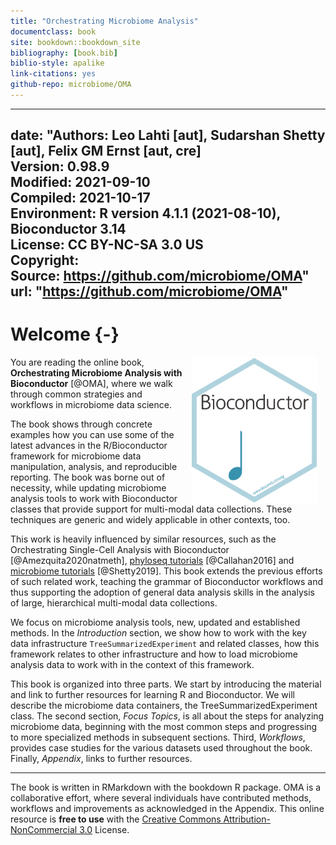 ```yaml
--- 
title: "Orchestrating Microbiome Analysis"
documentclass: book
site: bookdown::bookdown_site
bibliography: [book.bib]
biblio-style: apalike
link-citations: yes
github-repo: microbiome/OMA
---
```




---
date: "**Authors:** Leo Lahti [aut], Sudarshan Shetty [aut], Felix GM Ernst [aut, cre]<br/>
  **Version:** 0.98.9<br/>
  **Modified:** 2021-09-10<br/>
  **Compiled:** 2021-10-17<br/>
  **Environment:** R version 4.1.1 (2021-08-10), Bioconductor 3.14<br/>
  **License:** CC BY-NC-SA 3.0 US<br/>
  **Copyright:** <br/>
  **Source:** https://github.com/microbiome/OMA"
url: "https://github.com/microbiome/OMA"
---

# Welcome {-}


<a href="https://bioconductor.org"><img src="https://github.com/Bioconductor/BiocStickers/raw/master/Bioconductor/Bioconductor-serial.gif" width="200" alt="Bioconductor Sticker" align="right" style="margin: 0 1em 0 1em" /></a>


You are reading the online book, **Orchestrating Microbiome Analysis
with Bioconductor** [@OMA], where we walk through common strategies and
workflows in microbiome data science.

The book shows through concrete examples how you can use some of the
latest advances in the R/Bioconductor framework for microbiome data
manipulation, analysis, and reproducible reporting. The book was borne
out of necessity, while updating microbiome analysis tools to work
with Bioconductor classes that provide support for multi-modal data
collections. These techniques are generic and widely applicable in
other contexts, too.

This work is heavily influenced by similar resources, such as the
Orchestrating Single-Cell Analysis with Bioconductor [@Amezquita2020natmeth],
[phyloseq tutorials](http://joey711.github.io/phyloseq/tutorials-index) [@Callahan2016] and
[microbiome tutorials](https://microbiome.github.io/tutorials/) [@Shetty2019].
This book extends the previous efforts of such related work, teaching the grammar
of Bioconductor workflows and thus supporting the
adoption of general data analysis skills in the analysis of large,
hierarchical multi-modal data collections.

We focus on microbiome analysis tools, new, updated and established methods.
In the *Introduction* section, we show how to work with the key data 
infrastructure `TreeSummarizedExperiment` and related classes, how this 
framework relates to other infrastructure and how to load microbiome analysis 
data to work with in the context of this framework.

This book is organized into three parts. We start by introducing the
material and link to further resources for learning R and
Bioconductor. We will describe the microbiome data containers, the
TreeSummarizedExperiment class. The second section, *Focus Topics*, is
all about the steps for analyzing microbiome data, beginning with the
most common steps and progressing to more specialized methods in
subsequent sections. Third, *Workflows*, provides case studies for the
various datasets used throughout the book. Finally, *Appendix*, links
to further resources.


--------------

The book is written in RMarkdown with the bookdown R package. OMA is a
collaborative effort, where several individuals have contributed
methods, workflows and improvements as acknowledged in the Appendix.
This online resource is **free to use** with the [Creative Commons
Attribution-NonCommercial
3.0](https://creativecommons.org/licenses/by-nc/3.0/us/) License.




<script type="text/javascript">
// This block adds image to the front page
title=document.getElementById('header');
title.innerHTML = title.innerHTML + 

'<img src="https://user-images.githubusercontent.com/60338854/128359392\
-6feef8df-30e9-4ea0-ae3b-4bb619d746ed.png" alt="Microbiome" width="50%"/>' +

'<p style="font-size:12px">Figure source: Moreno-Indias <i>et al</i>. (2021) \
<a href="https://doi.org/10.3389/fmicb.2021.635781">Statistical and \
Machine Learning Techniques in Human Microbiome Studies: Contemporary \
Challenges and Solutions</a>. Frontiers in Microbiology 12:11.</p>'
</script>
